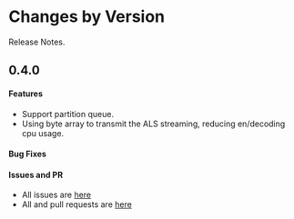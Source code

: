 Changes by Version
==================
Release Notes.

0.4.0
------------------
#### Features
* Support partition queue.
* Using byte array to transmit the ALS streaming, reducing en/decoding cpu usage.

#### Bug Fixes

#### Issues and PR
- All issues are [here](https://github.com/apache/skywalking/milestone/109?closed=1)
- All and pull requests are [here](https://github.com/apache/skywalking-satellite/pulls?q=is%3Apr+milestone%3A0.4.0+is%3Aclosed)